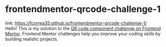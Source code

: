# frontendmentor-qrcode-challenge-1 <br>
link: https://fcorrea35.github.io/frontendmentor-qrcode-challenge-1/ <br>
Hello! This is my solution to the [QR code component challenge on Frontend Mentor](https://www.frontendmentor.io/challenges/qr-code-component-iux_sIO_H). Frontend Mentor challenges help you improve your coding skills by building realistic projects. 
